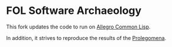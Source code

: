 # FOL Software Archaeology

This fork updates the code to run on [Allegro Common Lisp](https://franz.com/downloads/clp/survey).

In addition, it strives to reproduce the results of the [Prolegomena](tst/prolegomena).
